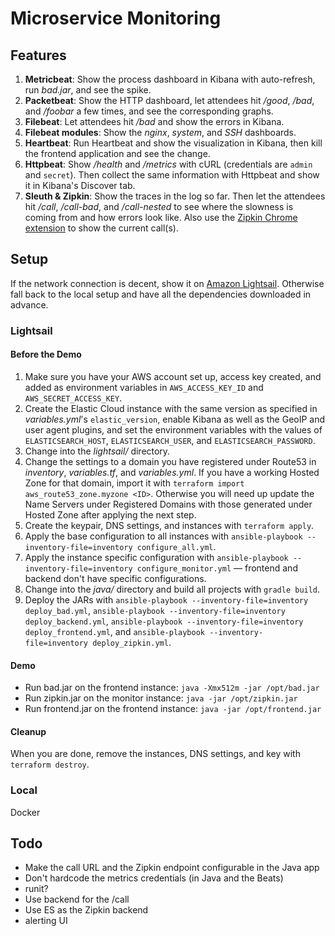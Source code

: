 # Microservice Monitoring



## Features

1. **Metricbeat**: Show the process dashboard in Kibana with auto-refresh, run *bad.jar*, and see the spike.
2. **Packetbeat**: Show the HTTP dashboard, let attendees hit */good*, */bad*, and */foobar* a few times, and see the corresponding graphs.
3. **Filebeat**: Let attendees hit */bad* and show the errors in Kibana.
4. **Filebeat modules**: Show the *nginx*, *system*, and *SSH* dashboards.
5. **Heartbeat**: Run Heartbeat and show the visualization in Kibana, then kill the frontend application and see the change.
6. **Httpbeat**: Show */health* and */metrics* with cURL (credentials are `admin` and `secret`). Then collect the same information with Httpbeat and show it in Kibana's Discover tab.
7. **Sleuth & Zipkin**: Show the traces in the log so far. Then let the attendees hit */call*, */call-bad*, and */call-nested* to see where the slowness is coming from and how errors look like. Also use the [Zipkin Chrome extension](https://github.com/openzipkin/zipkin-browser-extension) to show the current call(s).



## Setup

If the network connection is decent, show it on [Amazon Lightsail](https://amazonlightsail.com). Otherwise fall back to the local setup and have all the dependencies downloaded in advance.



### Lightsail

#### Before the Demo

1. Make sure you have your AWS account set up, access key created, and added as environment variables in `AWS_ACCESS_KEY_ID` and `AWS_SECRET_ACCESS_KEY`.
2. Create the Elastic Cloud instance with the same version as specified in *variables.yml*'s `elastic_version`, enable Kibana as well as the GeoIP and user agent plugins, and set the environment variables with the values of `ELASTICSEARCH_HOST`, `ELASTICSEARCH_USER`, and `ELASTICSEARCH_PASSWORD`.
3. Change into the *lightsail/* directory.
4. Change the settings to a domain you have registered under Route53 in *inventory*, *variables.tf*, and *variables.yml*. If you have a working Hosted Zone for that domain, import it with `terraform import aws_route53_zone.myzone <ID>`. Otherwise you will need up update the Name Servers under Registered Domains with those generated under Hosted Zone after applying the next step.
5. Create the keypair, DNS settings, and instances with `terraform apply`.
6. Apply the base configuration to all instances with `ansible-playbook --inventory-file=inventory configure_all.yml`.
7. Apply the instance specific configuration with `ansible-playbook --inventory-file=inventory configure_monitor.yml` — frontend and backend don't have specific configurations.
8. Change into the *java/* directory and build all projects with `gradle build`.
9. Deploy the JARs with `ansible-playbook --inventory-file=inventory deploy_bad.yml`, `ansible-playbook --inventory-file=inventory deploy_backend.yml`, `ansible-playbook --inventory-file=inventory deploy_frontend.yml`, and `ansible-playbook --inventory-file=inventory deploy_zipkin.yml`.



#### Demo

* Run bad.jar on the frontend instance: `java -Xmx512m -jar /opt/bad.jar`
* Run zipkin.jar on the monitor instance: `java -jar /opt/zipkin.jar`
* Run frontend.jar on the frontend instance: `java -jar /opt/frontend.jar`



#### Cleanup

When you are done, remove the instances, DNS settings, and key with `terraform destroy`.


### Local

Docker





## Todo

* Make the call URL and the Zipkin endpoint configurable in the Java app
* Don't hardcode the metrics credentials (in Java and the Beats)
* runit?
* Use backend for the /call
* Use ES as the Zipkin backend
* alerting UI
